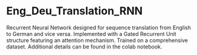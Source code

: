 # Eng_Deu_Translation_RNN
Recurrent Neural Network designed for sequence translation from English to German and vice versa. Implemented with a Gated Recurrent Unit structure featuring an attention mechanism. Trained on a comprehensive dataset. Additional details can be found in the colab notebook.
